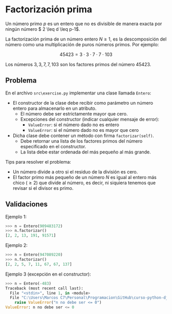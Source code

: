 Factorización prima
================================================

Un número primo $p$ es un entero que no es divisible de manera exacta por ningún número $ 2 \leq d \leq p-1$.

La factorización prima de un número entero $N\geq 1$, es la descomposición del número como una multiplicación de puros números primos. Por ejemplo:

$$45423 = 3\cdot 3 \cdot 7 \cdot 7 \cdot 103$$

Los números $3,3,7,7,103$ son los factores primos del número $45423$.

Problema
--------

En el archivo `src\exercise.py` implementar una clase llamada `Entero`:

* El constructor de la clase debe recibir como parámetro un número entero para almacenarlo en un atributo.
    * El número debe ser estrictamente mayor que cero.
    * Excepciones del constructor (indicar cualquier mensaje de error):
        * `ValueError`: si el número dado no es entero
        * `ValueError`: si el número dado no es mayor que cero
* Dicha clase debe contener un método con firma `factorizar(self)`.
    * Debe retornar una lista de los factores primos del número especificado en el constructor.
    * La lista debe estar ordenada del más pequeño al más grande.

Tips para resolver el problema:
* Un número divide a otro si el residuo de la división es cero.
* El factor primo más pequeño de un número $N$ es igual al entero más chico ($\geq 2$) que divide al número, es decir, ni siquiera tenemos que revisar si el divisor es primo.


Validaciones
------------

Ejemplo 1:
```python
>>> n = Entero(909483172)
>>> n.factorizar()
[2, 2, 13, 191, 91571]
```

Ejemplo 2:
```python
>>> n = Entero(947089220) 
>>> n.factorizar()        
[2, 2, 5, 7, 11, 67, 67, 137]
```

Ejemplo 3 (excepción en el constructor):
```python
>>> n = Entero(-483)      
Traceback (most recent call last):
  File "<stdin>", line 1, in <module>
  File "C:\Users\Marcos C7\Personal\Programacion\GitHub\curso-python-django\Modulo 02\M02S02_Modulos_Clases_y_Objetos\Soluciones\10_factores_primos\src\exercise.py", line 8, in __init__
    raise ValueError("n no debe ser <= 0")
ValueError: n no debe ser <= 0
```
